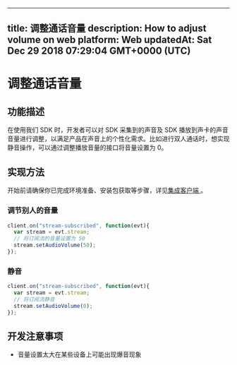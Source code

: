 
---
title: 调整通话音量
description: How to adjust volume on web
platform: Web
updatedAt: Sat Dec 29 2018 07:29:04 GMT+0000 (UTC)
---
# 调整通话音量
## 功能描述
 在使用我们 SDK 时，开发者可以对 SDK 采集到的声音及 SDK 播放到声卡的声音音量进行调整，以满足产品在声音上的个性化需求。比如进行双人通话时，想实现静音操作，可以通过调整播放音量的接口将音量设置为 0。


## 实现方法
开始前请确保你已完成环境准备、安装包获取等步骤，详见[集成客户端 ](../../cn/Video/web_prepare.md)。

### 调节别人的音量

```javascript
client.on("stream-subscribed", function(evt){
  var stream = evt.stream;
  // 将订阅流的音量设置为 50
  stream.setAudioVolume(50);
});
```

### 静音

```javascript
client.on("stream-subscribed", function(evt){
  var stream = evt.stream;
  // 将订阅流静音
  stream.setAudioVolume(0);
});
```

## 开发注意事项

- 音量设置太大在某些设备上可能出现爆音现象
